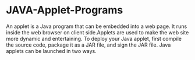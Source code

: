 # JAVA-Applet-Programs
An applet is a Java program that can be embedded into a web page. It runs inside the web browser on client side.Applets are used to make the web site more dynamic and entertaining. To deploy your Java applet, first compile the source code, package it as a JAR file, and sign the JAR file. Java applets can be launched in two ways.
